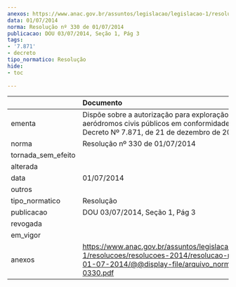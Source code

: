 ```yaml
---
anexos: https://www.anac.gov.br/assuntos/legislacao/legislacao-1/resolucoes/resolucoes-2014/resolucao-no-330-de-01-07-2014/@@display-file/arquivo_norma/RA2014-0330.pdf
data: 01/07/2014
norma: Resolução nº 330 de 01/07/2014
publicacao: DOU 03/07/2014, Seção 1, Pág 3
tags:
- '7.871'
- decreto
tipo_normatico: Resolução
hide: 
- toc 
 
---
```


|                    | Documento                                                                                                                                                       |
|:-------------------|:----------------------------------------------------------------------------------------------------------------------------------------------------------------|
| ementa             | Dispõe sobre a autorização para exploração de aeródromos civis públicos em conformidade com o Decreto Nº 7.871, de 21 de dezembro de 2012.                      |
| norma              | Resolução nº 330 de 01/07/2014                                                                                                                                  |
| tornada_sem_efeito |                                                                                                                                                                 |
| alterada           |                                                                                                                                                                 |
| data               | 01/07/2014                                                                                                                                                      |
| outros             |                                                                                                                                                                 |
| tipo_normatico     | Resolução                                                                                                                                                       |
| publicacao         | DOU 03/07/2014, Seção 1, Pág 3                                                                                                                                  |
| revogada           |                                                                                                                                                                 |
| em_vigor           |                                                                                                                                                                 |
| anexos             | https://www.anac.gov.br/assuntos/legislacao/legislacao-1/resolucoes/resolucoes-2014/resolucao-no-330-de-01-07-2014/@@display-file/arquivo_norma/RA2014-0330.pdf |